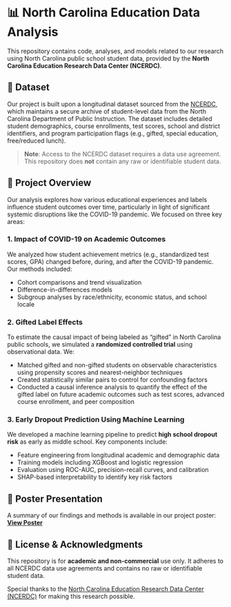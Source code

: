 # 📊 North Carolina Education Data Analysis

This repository contains code, analyses, and models related to our research using North Carolina public school student data, provided by the **North Carolina Education Research Data Center (NCERDC)**.

## 📁 Dataset

Our project is built upon a longitudinal dataset sourced from the [NCERDC](https://childandfamilypolicy.duke.edu/research/north-carolina-education-research-data-center-ncerdc/), which maintains a secure archive of student-level data from the North Carolina Department of Public Instruction. The dataset includes detailed student demographics, course enrollments, test scores, school and district identifiers, and program participation flags (e.g., gifted, special education, free/reduced lunch).

> **Note**: Access to the NCERDC dataset requires a data use agreement. This repository does **not** contain any raw or identifiable student data.

## 🧠 Project Overview

Our analysis explores how various educational experiences and labels influence student outcomes over time, particularly in light of significant systemic disruptions like the COVID-19 pandemic. We focused on three key areas:

### 1. Impact of COVID-19 on Academic Outcomes

We analyzed how student achievement metrics (e.g., standardized test scores, GPA) changed before, during, and after the COVID-19 pandemic. Our methods included:

- Cohort comparisons and trend visualization  
- Difference-in-differences models  
- Subgroup analyses by race/ethnicity, economic status, and school locale  

### 2. Gifted Label Effects

To estimate the causal impact of being labeled as “gifted” in North Carolina public schools, we simulated a **randomized controlled trial** using observational data. We:

- Matched gifted and non-gifted students on observable characteristics using propensity scores and nearest-neighbor techniques  
- Created statistically similar pairs to control for confounding factors  
- Conducted a causal inference analysis to quantify the effect of the gifted label on future academic outcomes such as test scores, advanced course enrollment, and peer composition  

### 3. Early Dropout Prediction Using Machine Learning

We developed a machine learning pipeline to predict **high school dropout risk** as early as middle school. Key components include:

- Feature engineering from longitudinal academic and demographic data  
- Training models including XGBoost and logistic regression  
- Evaluation using ROC-AUC, precision-recall curves, and calibration  
- SHAP-based interpretability to identify key risk factors  

## 📌 Poster Presentation

A summary of our findings and methods is available in our project poster: **[View Poster](https://1drv.ms/p/c/d10f3c827d439696/EWxcg2O__UxEiw0DIHZastsBt0qQ388dUe4_wrIR3m4KNA?e=UnZO6G)**

## 📄 License & Acknowledgments

This repository is for **academic and non-commercial** use only. It adheres to all NCERDC data use agreements and contains no raw or identifiable student data.

Special thanks to the [North Carolina Education Research Data Center (NCERDC)](https://childandfamilypolicy.duke.edu/research/north-carolina-education-research-data-center-ncerdc/) for making this research possible.
